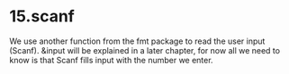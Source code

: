 # 15.scanf
We use another function from the fmt package to read the user input (Scanf). &amp;input will be explained in a later chapter, for now all we need to know is that Scanf fills input with the number we enter.

